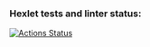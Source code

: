 ### Hexlet tests and linter status:
[![Actions Status](https://github.com/magasalamanca/data-analytics-project-96/actions/workflows/hexlet-check.yml/badge.svg)](https://github.com/magasalamanca/data-analytics-project-96/actions)